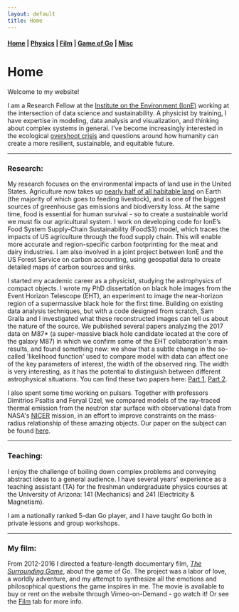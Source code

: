 ```yaml
---
layout: default
title: Home
---
```


#### [Home](index.md) | [Physics](physics.md) | [Film](film.md) | [Game of Go](go.md) | [Misc](misc.md)

# Home

Welcome to my website! 

I am a Research Fellow at the [Institute on the Environment (IonE)](https://environment.umn.edu/staff/will-lockhart/) working at the intersection of data science and sustainability. A physicist by training, I have expertise in modeling, data analysis and visualization, and thinking about complex systems in general. I've become increasingly interested in the ecological [overshoot crisis](TheOvershootCrisis.pdf) and questions around how humanity can create a more resilient, sustainable, and equitable future. 

---

### Research:

My research focuses on the environmental impacts of land use in the United States. Agriculture now takes up [nearly half of all habitable land](https://ourworldindata.org/land-use) on Earth (the majority of which goes to feeding livestock), and is one of the biggest sources of greenhouse gas emissions and biodiversity loss. At the same time, food is essential for human survival - so to create a sustainable world we must fix our agricultural system. I work on developing code for IonE’s Food System Supply-Chain Sustainability (FoodS3) model, which traces the impacts of US agriculture through the food supply chain. This will enable more accurate and region-specific carbon footprinting for the meat and dairy industries. I am also involved in a joint project between IonE and the US Forest Service on carbon accounting, using geospatial data to create detailed maps of carbon sources and sinks. 

I started my academic career as a physicist, studying the astrophysics of compact objects. I wrote my PhD dissertation on black hole images from the Event Horizon Telescope (EHT), an experiment to image the near-horizon region of a supermassive black hole for the first time. Building on existing data analysis techniques, but with a code designed from scratch, Sam Gralla and I investigated what these reconstructed images can tell us about the nature of the source. We published several papers analyzing the 2017 data on M87* (a super-massive black hole candidate located at the core of the galaxy M87) in which we confirm some of the EHT collaboration's main results, and found something new: we show that a subtle change in the so-called 'likelihood function' used to compare model with data can affect one of the key parameters of interest, the width of the observed ring. The width is very interesting, as it has the potential to distinguish between different astrophysical situations. You can find these two papers here: [Part 1](https://arxiv.org/abs/2107.06948), [Part 2](https://arxiv.org/abs/2208.09989).

I also spent some time working on pulsars. Together with professors Dimitrios Psaltis and Feryal Ozel, we compared models of the ray-traced thermal emission from the neutron star surface with observational data from NASA's [NICER](https://www.nasa.gov/nicer) mission, in an effort to improve constraints on the mass-radius relationship of these amazing objects. Our paper on the subject can be found [here](https://arxiv.org/abs/1904.11534).

<!-- I also spent some time working on pulsars. Together with professors [Dimitrios Psaltis](http://xtreme.as.arizona.edu/~dpsaltis/), and [Feryal Ozel](http://xtreme.as.arizona.edu/~fozel/), we compared models of the ray-traced thermal emission from the neutron star surface with observational data from NASA's [NICER](https://www.nasa.gov/nicer) mission, in an effort to improve constraints on the mass-radius relationship of these amazing objects. Our paper on the subject can be found [here](https://arxiv.org/abs/1904.11534).

My research focuses on *pulsars* - rapidly spinning neutron stars that emit a characteristic pattern of electromagnetic radiation in radio and x-rays. Together with professors [Sam Gralla](http://w3.physics.arizona.edu/people/sam-gralla), [Dimitrios Psaltis](http://xtreme.as.arizona.edu/~dpsaltis/), and [Feryal Ozel](http://xtreme.as.arizona.edu/~fozel/), I am using computer simulations to model the radiation emitted by these stars. Hidden in these light curves are clues to the mysteries of the neutron star interior, and the nature of ultra-dense matter beyond the nuclear saturation density. By comparing our models with new observational data from NASA's [NICER](https://www.nasa.gov/nicer) mission, we hope to improve the known constraints on the size, magnetic field, and other fundamental properties of these astounding objects. 

Our first paper can be found on the [arxiv](https://arxiv.org/abs/1904.11534).  -->

---

### Teaching:

I enjoy the challenge of boiling down complex problems and conveying abstract ideas to a general audience. I have several years' experience as a teaching assistant (TA) for the freshman undergraduate physics courses at the University of Arizona: 141 (Mechanics) and 241 (Electricity & Magnetism). 

I am a nationally ranked 5-dan Go player, and I have taught Go both in private lessons and group workshops.

---

### My film:

From 2012-2016 I directed a feature-length documentary film, [*The Surrounding Game*](https://www.surroundinggamemovie.com/), about the game of Go. The project was a labor of love, a worldly adventure, and my attempt to synthesize all the emotions and philosophical questions the game inspires in me. The movie is available to buy or rent on the website through Vimeo-on-Demand - go watch it! Or see the [Film](film.md) tab for more info.

